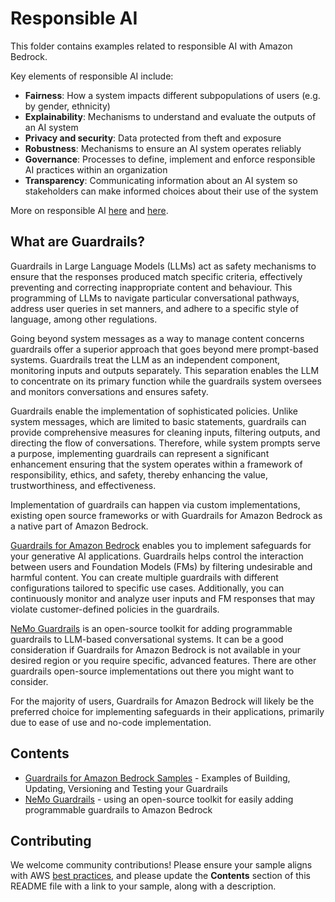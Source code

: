 # Responsible AI

This folder contains examples related to responsible AI with Amazon Bedrock.

Key elements of responsible AI include:

- **Fairness**: How a system impacts different subpopulations of users (e.g. by gender, ethnicity)
- **Explainability**: Mechanisms to understand and evaluate the outputs of an AI system
- **Privacy and security**: Data protected from theft and exposure
- **Robustness**: Mechanisms to ensure an AI system operates reliably
- **Governance**: Processes to define, implement and enforce responsible AI practices within an organization
- **Transparency**: Communicating information about an AI system so stakeholders can make informed choices about their use of the system

More on responsible AI [here](https://aws.amazon.com/machine-learning/responsible-ai/) and [here](https://aws.amazon.com/blogs/machine-learning/announcing-new-tools-and-capabilities-to-enable-responsible-ai-innovation/).

## What are Guardrails?

Guardrails in Large Language Models (LLMs) act as safety mechanisms to ensure that the responses produced match specific criteria, effectively preventing and correcting inappropriate content and behaviour. This programming of LLMs to navigate particular conversational pathways, address user queries in set manners, and adhere to a specific style of language, among other regulations.

Going beyond system messages as a way to manage content concerns guardrails offer a superior approach that goes beyond mere prompt-based systems. Guardrails treat the LLM as an independent component, monitoring inputs and outputs separately. This separation enables the LLM to concentrate on its primary function while the guardrails system oversees and monitors conversations and ensures safety.

Guardrails enable the implementation of sophisticated policies. Unlike system messages, which are limited to basic statements, guardrails can provide comprehensive measures for cleaning inputs, filtering outputs, and directing the flow of conversations. Therefore, while system prompts serve a purpose, implementing guardrails can represent a significant enhancement ensuring that the system operates within a framework of responsibility, ethics, and safety, thereby enhancing the value, trustworthiness, and effectiveness.

Implementation of guardrails can happen via custom implementations, existing open source frameworks or with Guardrails for Amazon Bedrock as a native part of Amazon Bedrock.

[Guardrails for Amazon Bedrock](https://aws.amazon.com/bedrock/guardrails/) enables you to implement safeguards for your generative AI applications. Guardrails helps control the interaction between users and Foundation Models (FMs) by filtering undesirable and harmful content. You can create multiple guardrails with different configurations tailored to specific use cases. Additionally, you can continuously monitor and analyze user inputs and FM responses that may violate customer-defined policies in the guardrails.

[NeMo Guardrails](https://github.com/NVIDIA/NeMo-Guardrails) is an open-source toolkit for adding programmable guardrails to LLM-based conversational systems. It can be a good consideration if Guardrails for Amazon Bedrock is not available in your desired region or you require specific, advanced features. There are other guardrails open-source implementations out there you might want to consider.

For the majority of users, Guardrails for Amazon Bedrock will likely be the preferred choice for implementing safeguards in their applications, primarily due to ease of use and no-code implementation.

## Contents

- [Guardrails for Amazon Bedrock Samples](guardrails-for-amazon-bedrock-samples) - Examples of Building, Updating, Versioning and Testing your Guardrails
- [NeMo Guardrails](nemo-guardrails) - using an open-source toolkit for easily adding programmable guardrails to Amazon Bedrock

## Contributing

We welcome community contributions! Please ensure your sample aligns with AWS [best practices](https://aws.amazon.com/architecture/well-architected/), and please update the **Contents** section of this README file with a link to your sample, along with a description.
